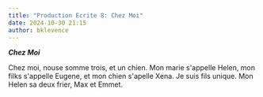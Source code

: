 ```yaml
---
title: "Production Ecrite 8: Chez Moi"
date: 2024-10-30 21:15
author: bklevence
---
```


***Chez Moi***

Chez moi, nouse somme trois, et un chien. 
Mon marie s'appelle Helen, mon filks s'appelle Eugene, et mon chien s'apelle Xena. Je suis fils unique. Mon Helen sa deux frier, Max et Emmet. 
